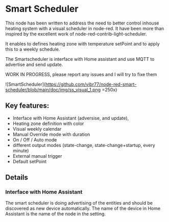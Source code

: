 # Smart Scheduler

This node has been written to address the need to better control inhouse heating system with a visual scheduler in node-red.
It have been more than inspired by the excellent work of node-red-contrib-light-scheduler.

It enables to defines heating zone with temperature setPoint and to apply this to a weekly schedule.

The Smartscheduler is interface with Home assistant and use MQTT to advertise and send update.

WORK IN PROGRESS, please report any issues and I will try to fixe them

![SmartScheduler](https://github.com/vibr77/node-red-smart-scheduler/blob/main/doc/img/ss_visual_1.png =250x)

## Key features:

- Interface with Home Assistant (adversise, and update),
- Heating zone definition with color
- Visual weekly calendar
- Manual Override mode with duration
- On / Off / Auto mode
- different output modes (state-change, state-change+startup, every minute)
- External manual trigger
- Default setPoint


## Details

### Interface with Home Assistant

The smart scheduler is doing advertising of the entities and should be discovered as new device automatically.
The name of the device in Home Assistant is the name of the node in the setting.






